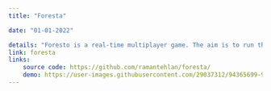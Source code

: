 ```yaml
---
title: "Foresta"

date: "01-01-2022"

details: "Foresto is a real-time multiplayer game. The aim is to run through a forest and collect fruits on your way. You get 10 points for one fruit, and there are multiple fruits on every tree. To score more points, cover the maximum area on fruits. More points you have, higher you will be on the scoreboard."
link: foresta
links:
    source code: https://github.com/ramantehlan/foresta/
    demo: https://user-images.githubusercontent.com/29037312/94365699-982a6b80-00f0-11eb-9e43-eaa4bce71ea5.gif
---
```


